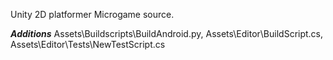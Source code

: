 Unity 2D platformer Microgame source.

***Additions***
Assets\Buildscripts\BuildAndroid.py, 
Assets\Editor\BuildScript.cs,
Assets\Editor\Tests\NewTestScript.cs
